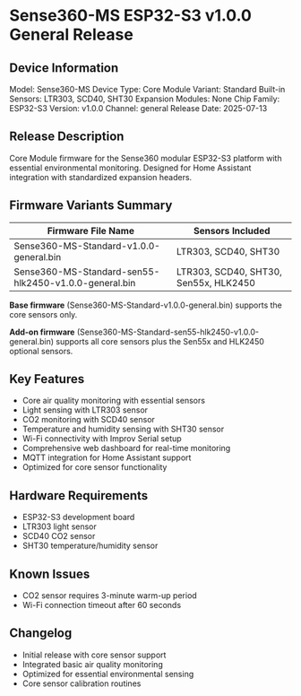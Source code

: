 # Sense360-MS ESP32-S3 v1.0.0 General Release

## Device Information
Model: Sense360-MS
Device Type: Core Module
Variant: Standard
Built-in Sensors: LTR303, SCD40, SHT30
Expansion Modules: None
Chip Family: ESP32-S3
Version: v1.0.0
Channel: general
Release Date: 2025-07-13

## Release Description
Core Module firmware for the Sense360 modular ESP32-S3 platform with essential environmental monitoring. Designed for Home Assistant integration with standardized expansion headers.

## Firmware Variants Summary

| Firmware File Name | Sensors Included |
|---------------------|------------------|
| Sense360-MS-Standard-v1.0.0-general.bin | LTR303, SCD40, SHT30 |
| Sense360-MS-Standard-sen55-hlk2450-v1.0.0-general.bin | LTR303, SCD40, SHT30, Sen55x, HLK2450 |

**Base firmware** (Sense360-MS-Standard-v1.0.0-general.bin) supports the core sensors only.

**Add-on firmware** (Sense360-MS-Standard-sen55-hlk2450-v1.0.0-general.bin) supports all core sensors plus the Sen55x and HLK2450 optional sensors.

## Key Features
- Core air quality monitoring with essential sensors
- Light sensing with LTR303 sensor
- CO2 monitoring with SCD40 sensor
- Temperature and humidity sensing with SHT30 sensor
- Wi-Fi connectivity with Improv Serial setup
- Comprehensive web dashboard for real-time monitoring
- MQTT integration for Home Assistant support
- Optimized for core sensor functionality

## Hardware Requirements
- ESP32-S3 development board
- LTR303 light sensor
- SCD40 CO2 sensor
- SHT30 temperature/humidity sensor

## Known Issues
- CO2 sensor requires 3-minute warm-up period
- Wi-Fi connection timeout after 60 seconds

## Changelog
- Initial release with core sensor support
- Integrated basic air quality monitoring
- Optimized for essential environmental sensing
- Core sensor calibration routines
